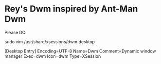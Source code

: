 Rey's Dwm inspired by Ant-Man Dwm
============================

Please DO 

sudo vim /usr/share/xsessions/dwm.desktop

[Desktop Entry]
Encoding=UTF-8
Name=Dwm
Comment=Dynamic window manager
Exec=dwm
Icon=dwm
Type=XSession
